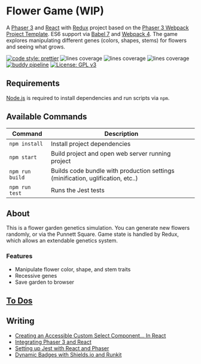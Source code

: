 # Flower Game (WIP)

A [Phaser 3](https://phaser.io/) and [React](https://reactjs.org/) with [Redux](https://redux.js.org/) project based on the [Phaser 3 Webpack Project Template](https://github.com/photonstorm/phaser3-project-template). ES6 support via [Babel 7](https://babeljs.io/) and [Webpack 4](https://webpack.js.org/). The game explores manipulating different genes (colors, shapes, stems) for flowers and seeing what grows.

[![code style: prettier](https://img.shields.io/badge/code_style-prettier-ff69b4.svg?style=flat)](https://github.com/prettier/prettier)
![lines coverage](https://img.shields.io/endpoint?url=https%3A%2F%2Funtitled-noopow1jds3m.runkit.sh%2F%3Ftype%3Dlines)
![lines coverage](https://img.shields.io/endpoint?url=https%3A%2F%2Funtitled-noopow1jds3m.runkit.sh%2F%3Ftype%3Dstatements)
![lines coverage](https://img.shields.io/endpoint?url=https%3A%2F%2Funtitled-noopow1jds3m.runkit.sh%2F%3Ftype%3Dfunctions)
[![buddy pipeline](https://app.buddy.works/nodes777/flower-game-phaser3/pipelines/pipeline/201190/badge.svg?token=c7fd071bbd4bd27e04ca1a107e5f3461bbb7da639ef6fca86b0895a41ac150d7 "buddy pipeline")](https://app.buddy.works/nodes777/flower-game-phaser3/pipelines/pipeline/201190)
[![License: GPL v3](https://img.shields.io/badge/License-GPLv3-blue.svg)](https://www.gnu.org/licenses/gpl-3.0)

## Requirements

[Node.js](https://nodejs.org) is required to install dependencies and run scripts via `npm`.

## Available Commands

| Command         | Description                                                                     |
| --------------- | ------------------------------------------------------------------------------- |
| `npm install`   | Install project dependencies                                                    |
| `npm start`     | Build project and open web server running project                               |
| `npm run build` | Builds code bundle with production settings (minification, uglification, etc..) |
| `npm run test`  | Runs the Jest tests                                                             |

## About

This is a flower garden genetics simulation. You can generate new flowers randomly, or via the Punnett Square. Game state is handled by Redux, which allows an extendable genetics system.

### Features

-   Manipulate flower color, shape, and stem traits
-   Recessive genes
-   Save garden to browser

## [To Dos](https://github.com/nodes777/flower-game-phaser3/blob/master/TODO.md)

## Writing

-   [Creating an Accessible Custom Select Component… In React](https://medium.com/@Tnodes/integrating-react-and-phaser-3-tutorial-eb96717d4a9d?source=friends_link&sk=0f1d5f2e456584b0cc6fc5c785394b56)
-   [Integrating Phaser 3 and React](https://medium.com/@Tnodes/integrating-react-and-phaser-3-tutorial-eb96717d4a9d)
-   [Setting up Jest with React and Phaser](https://medium.com/@Tnodes/setting-up-jest-with-react-and-phaser-422b174ec87e)
-   [Dynamic Badges with Shields.io and Runkit](https://medium.com/@Tnodes/dynamic-badges-with-shields-io-and-runkit-9e80283f1b47)

